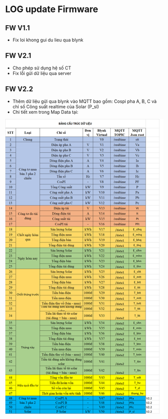 # LOG update Firmware

## FW V1.1 
  - Fix loi khong gui du lieu qua blynk

## FW V2.1
  - Cho phép sử dụng hệ số CT
  - Fix lỗi gửi dữ liệu qua server
  
## FW V2.2
  - Thêm dữ liệu gửi qua blynk vào MQTT bao gồm: Cospi pha A, B, C và chỉ số Công suất realtime của Solar (P_sl)
  - Chi tiết xem trong Map Data tại: 
  <img src="https://github.com/Tpro4391/TSolar-XMeter/blob/master/anh/Data-map.png">
